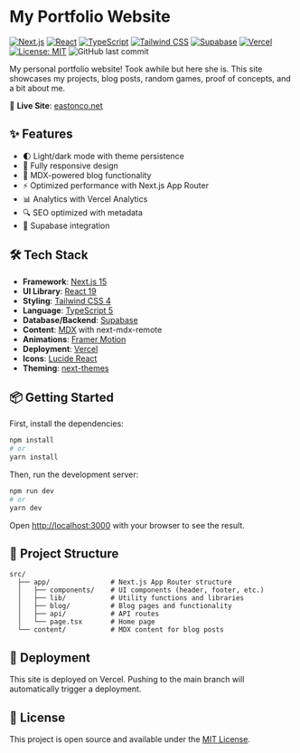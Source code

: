 # My Portfolio Website

[![Next.js](https://img.shields.io/badge/Next.js-15.3.1-black?style=for-the-badge&logo=next.js)](https://nextjs.org/)
[![React](https://img.shields.io/badge/React-19.0.0-blue?style=for-the-badge&logo=react)](https://reactjs.org/)
[![TypeScript](https://img.shields.io/badge/TypeScript-5-blue?style=for-the-badge&logo=typescript)](https://www.typescriptlang.org/)
[![Tailwind CSS](https://img.shields.io/badge/Tailwind-4-06B6D4?style=for-the-badge&logo=tailwind-css)](https://tailwindcss.com/)
[![Supabase](https://img.shields.io/badge/Supabase-2.49.4-3FCF8E?style=for-the-badge&logo=supabase)](https://supabase.io/)
[![Vercel](https://img.shields.io/badge/Vercel-Deployed-000000?style=for-the-badge&logo=vercel)](https://eastonco.net)
[![License: MIT](https://img.shields.io/badge/License-MIT-yellow.svg?style=for-the-badge)](https://opensource.org/licenses/MIT)
![GitHub last commit](https://img.shields.io/github/last-commit/eastonco/eastonco.github.io?style=for-the-badge)

My personal portfolio website! Took awhile but here she is. This site showcases my projects, blog posts, random games, proof of concepts, and a bit about me.

🔗 **Live Site**: [eastonco.net](https://eastonco.net)

## ✨ Features

- 🌓 Light/dark mode with theme persistence
- 📱 Fully responsive design
- 📝 MDX-powered blog functionality
- ⚡ Optimized performance with Next.js App Router
- 📊 Analytics with Vercel Analytics
- 🔍 SEO optimized with metadata
- 💾 Supabase integration

## 🛠️ Tech Stack

- **Framework**: [Next.js 15](https://nextjs.org/)
- **UI Library**: [React 19](https://react.dev/)
- **Styling**: [Tailwind CSS 4](https://tailwindcss.com/)
- **Language**: [TypeScript 5](https://www.typescriptlang.org/)
- **Database/Backend**: [Supabase](https://supabase.com/)
- **Content**: [MDX](https://mdxjs.com/) with next-mdx-remote
- **Animations**: [Framer Motion](https://www.framer.com/motion/)
- **Deployment**: [Vercel](https://vercel.com/)
- **Icons**: [Lucide React](https://lucide.dev/)
- **Theming**: [next-themes](https://github.com/pacocoursey/next-themes)

## 📦 Getting Started

First, install the dependencies:

```bash
npm install
# or
yarn install
```

Then, run the development server:

```bash
npm run dev
# or
yarn dev
```

Open [http://localhost:3000](http://localhost:3000) with your browser to see the result.

## 📝 Project Structure

```
src/
  ├── app/               # Next.js App Router structure
  │   ├── components/    # UI components (header, footer, etc.)
  │   ├── lib/           # Utility functions and libraries
  │   ├── blog/          # Blog pages and functionality
  │   ├── api/           # API routes
  │   └── page.tsx       # Home page
  └── content/           # MDX content for blog posts
```

## 🚀 Deployment

This site is deployed on Vercel. Pushing to the main branch will automatically trigger a deployment.

## 📄 License

This project is open source and available under the [MIT License](LICENSE).

